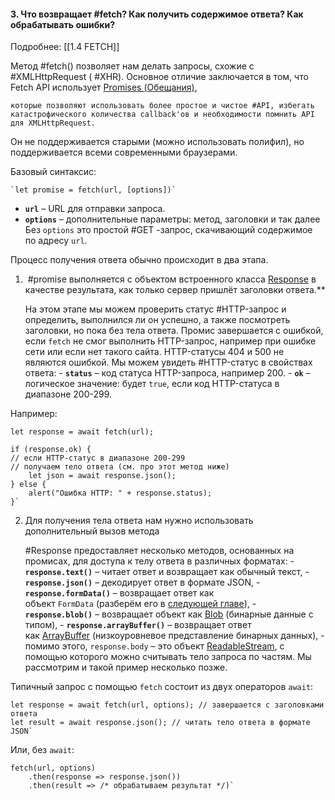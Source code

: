 #### 3. Что возвращает #fetch? Как получить содержимое ответа? Как обрабатывать ошибки?  
Подробнее: [[1.4 FETCH]]

Метод #fetch() позволяет нам делать запросы, схожие с #XMLHttpRequest ( #XHR). 
Основное отличие заключается в том, что Fetch API использует [Promises (Обещания)](http://habrahabr.ru/post/209662/), 

	которые позволяют использовать более простое и чистое #API, избегать катастрофического количества callback'ов и необходимости помнить API для XMLHttpRequest.
	
Он не поддерживается старыми (можно использовать полифил), но поддерживается всеми современными браузерами.

Базовый синтаксис:
~~~
`let promise = fetch(url, [options])`
~~~
-   **`url`** – URL для отправки запроса.
-   **`options`** – дополнительные параметры: метод, заголовки и так далее
Без `options` это простой #GET -запрос, скачивающий содержимое по адресу `url`.

Процесс получения ответа обычно происходит в два этапа.

1.  #promise выполняется с объектом встроенного класса [Response](https://fetch.spec.whatwg.org/#response-class) в качестве результата, как только сервер пришлёт заголовки ответа.**

	На этом этапе мы можем проверить статус #HTTP-запрос и определить, выполнился ли он успешно, а также посмотреть заголовки, но пока без тела ответа.
	Промис завершается с ошибкой, если `fetch` не смог выполнить HTTP-запрос, например при ошибке сети или если нет такого сайта. HTTP-статусы 404 и 500 не являются ошибкой.
	Мы можем увидеть #HTTP-статус в свойствах ответа:
		-   **`status`** – код статуса HTTP-запроса, например 200.
		-   **`ok`** – логическое значение: будет `true`, если код HTTP-статуса в диапазоне 200-299.

Например:
~~~
let response = await fetch(url);  

if (response.ok) { 
// если HTTP-статус в диапазоне 200-299   
// получаем тело ответа (см. про этот метод ниже)   
	let json = await response.json(); 
} else {   
	alert("Ошибка HTTP: " + response.status); 
}`
~~~

2.  Для получения тела ответа нам нужно использовать дополнительный вызов метода

	#Response предоставляет несколько методов, основанных на промисах, для доступа к телу ответа в различных форматах:
		-   **`response.text()`** – читает ответ и возвращает как обычный текст,
		-   **`response.json()`** – декодирует ответ в формате JSON,
		-   **`response.formData()`** – возвращает ответ как объект `FormData` (разберём его в [следующей главе](https://learn.javascript.ru/formdata)),
		-   **`response.blob()`** – возвращает объект как [Blob](https://learn.javascript.ru/blob) (бинарные данные с типом),
		-   **`response.arrayBuffer()`** – возвращает ответ как [ArrayBuffer](https://learn.javascript.ru/arraybuffer-binary-arrays) (низкоуровневое представление бинарных данных),
		-   помимо этого, `response.body` – это объект [ReadableStream](https://streams.spec.whatwg.org/#rs-class), с помощью которого можно считывать тело запроса по частям. Мы рассмотрим и такой пример несколько позже.

Типичный запрос с помощью `fetch` состоит из двух операторов `await`:
~~~
let response = await fetch(url, options); // завершается с заголовками ответа 
let result = await response.json(); // читать тело ответа в формате JSON`
~~~
Или, без `await`:
~~~
fetch(url, options)   
	.then(response => response.json())   
	.then(result => /* обрабатываем результат */)`
~~~
